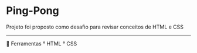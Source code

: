 # Ping-Pong

Projeto foi proposto como desafio para revisar conceitos de HTML e CSS
<hr>
🚀 Ferramentas
° HTML
° CSS
